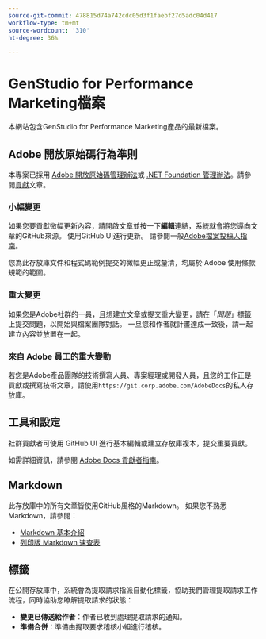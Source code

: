 ```yaml
---
source-git-commit: 478815d74a742cdc05d3f1faebf27d5adc04d417
workflow-type: tm+mt
source-wordcount: '310'
ht-degree: 36%

---
```

# GenStudio for Performance Marketing檔案

本網站包含GenStudio for Performance Marketing產品的最新檔案。

## Adobe 開放原始碼行為準則

本專案已採用 [Adobe 開放原始碼管理辦法](code-of-conduct.md)或 [.NET Foundation 管理辦法](https://dotnetfoundation.org/about/policies/code-of-conduct)。請參閱[貢獻](contributing.md)文章。

### 小幅變更

如果您要貢獻微幅更新內容，請開啟文章並按一下&#x200B;**編輯**&#x200B;連結，系統就會將您導向文章的GitHub來源。 使用GitHub UI進行更新。 請參閱一般[Adobe檔案投稿人指南](https://experienceleague.adobe.com/zh-hant/docs/contributor/contributor-guide/introduction)。

您為此存放庫文件和程式碼範例提交的微幅更正或釐清，均屬於 Adobe 使用條款規範的範圍。

### 重大變更

如果您是Adobe社群的一員，且想建立文章或提交重大變更，請在「_問題_」標籤上提交問題，以開始與檔案團隊對話。 一旦您和作者就計畫達成一致後，請一起建立內容並放置在一起。

### 來自 Adobe 員工的重大變動

若您是Adobe產品團隊的技術撰寫人員、專案經理或開發人員，且您的工作正是貢獻或撰寫技術文章，請使用`https://git.corp.adobe.com/AdobeDocs`的私人存放庫。

## 工具和設定

社群貢獻者可使用 GitHub UI 進行基本編輯或建立存放庫複本，提交重要貢獻。

如需詳細資訊，請參閱 [Adobe Docs 貢獻者指南](https://experienceleague.adobe.com/zh-hant/docs/contributor/contributor-guide/introduction)。

## Markdown

此存放庫中的所有文章皆使用GitHub風格的Markdown。 如果您不熟悉 Markdown，請參閱：

- [Markdown 基本介紹](https://docs.github.com/en/get-started/writing-on-github/getting-started-with-writing-and-formatting-on-github/basic-writing-and-formatting-syntax)
- [列印版 Markdown 速查表](https://docs.github.com/en/get-started/getting-started-with-git/git-cheatsheet)

## 標籤

在公開存放庫中，系統會為提取請求指派自動化標籤，協助我們管理提取請求工作流程，同時協助您瞭解提取請求的狀態：

- **變更已傳送給作者**：作者已收到處理提取請求的通知。
- **準備合併**：準備由提取要求稽核小組進行稽核。
